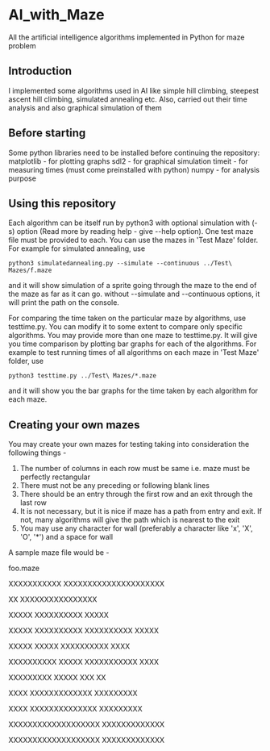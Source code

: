 # AI_with_Maze
All the artificial intelligence algorithms implemented in Python for maze problem

## Introduction
I implemented some algorithms used in AI like simple hill climbing, steepest ascent hill climbing, simulated annealing etc. Also, carried out their time analysis and also graphical simulation of them

## Before starting
Some python libraries need to be installed before continuing the repository:
matplotlib - for plotting graphs
sdl2 - for graphical simulation 
timeit - for measuring times (must come preinstalled with python)
numpy - for analysis purpose

## Using this repository
Each algorithm can be itself run by python3 with optional simulation with (-s) option (Read more by reading help - give --help option). One test maze file must be provided to each. You can use the mazes in 'Test Maze' folder. 
For example for simulated annealing, use

`python3 simulatedannealing.py --simulate --continuous ../Test\ Mazes/f.maze`

and it will show simulation of a sprite going through the maze to the end of the maze as far as it can go.
without --simulate and --continuous options, it will print the path on the console.

For comparing the time taken on the particular maze by algorithms, use testtime.py. You can modify it to some extent to compare only specific algorithms. You may provide more than one maze to testtime.py. It will give you time comparison by plotting bar graphs for each of the algorithms.
For example to test running times of all algorithms on each maze in 'Test Maze' folder, use

`python3 testtime.py ../Test\ Mazes/*.maze`

and it will show you the bar graphs for the time taken by each algorithm for each maze.

## Creating your own mazes
You may create your own mazes for testing taking into consideration the following things - 
1. The number of columns in each row must be same i.e. maze must be perfectly rectangular
2. There must not be any preceding or following blank lines
3. There should be an entry through the first row and an exit through the last row
4. It is not necessary, but it is nice if maze has a path from entry and exit. If not, many algorithms will give the path which is nearest to the exit
5. You may use any character for wall (preferably a character like 'x', 'X', 'O', '*') and a space for wall

A sample maze file would be - 

foo.maze

XXXXXXXXXXX XXXXXXXXXXXXXXXXXXXXX

XX               XXXXXXXXXXXXXXXX

XXXXX XXXXXXXXXX            XXXXX

XXXXX XXXXXXXXXX XXXXXXXXXX XXXXX

XXXXX      XXXXX XXXXXXXXXX  XXXX

XXXXXXXXXX XXXXX XXXXXXXXXXX XXXX

XXXXXXXXX  XXXXX         XXX   XX

XXXX      XXXXXXXXXXXXX XXXXXXXXX

XXXX XXXXXXXXXXXXXX     XXXXXXXXX

XXXXXXXXXXXXXXXXXXX XXXXXXXXXXXXX

XXXXXXXXXXXXXXXXXXX XXXXXXXXXXXXX
